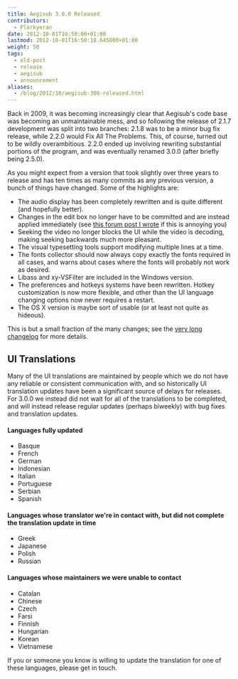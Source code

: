 ```yaml
---
title: Aegisub 3.0.0 Released
contributors:
  - Plorkyeran
date: 2012-10-01T16:50:00+01:00
lastmod: 2012-10-01T16:50:18.645000+01:00
weight: 50
tags:
  - old-post
  - release
  - aegisub
  - announcement
aliases:
  - /blog/2012/10/aegisub-300-released.html
---
```


Back in 2009, it was becoming increasingly clear that Aegisub's code base was becoming an unmaintainable mess, and so following the release of 2.1.7 development was split into two branches: 2.1.8 was to be a minor bug fix release, while 2.2.0 would Fix All The Problems. This, of course, turned out to be wildly overambitious. 2.2.0 ended up involving rewriting substantial portions of the program, and was eventually renamed 3.0.0 (after briefly being 2.5.0).

As you might expect from a version that took slightly over three years to release and has ten times as many commits as any previous version, a bunch of things have changed. Some of the highlights are:

- The audio display has been completely rewritten and is quite different (and hopefully better).
- Changes in the edit box no longer have to be committed and are instead applied immediately (see [this forum post I wrote](http://forum.aegisub.org/viewtopic.php?f=8&t=64469) if this is annoying you)
- Seeking the video no longer blocks the UI while the video is decoding, making seeking backwards much more pleasant.
- The visual typesetting tools support modifying multiple lines at a time.
- The fonts collector should now always copy exactly the fonts required in all cases, and warns about cases where the fonts will probably not work as desired.
- Libass and xy-VSFilter are included in the Windows version.
- The preferences and hotkeys systems have been rewritten. Hotkey customization is now more flexible, and other than the UI language changing options now never requires a restart.
- The OS X version is maybe sort of usable (or at least not quite as hideous).

This is but a small fraction of the many changes; see the [very long changelog](/changelog/3.0.0) for more details.

## UI Translations

Many of the UI translations are maintained by people which we do not have any reliable or consistent communication with, and so historically UI translation updates have been a significant source of delays for releases. For 3.0.0 we instead did not wait for all of the translations to be completed, and will instead release regular updates (perhaps biweekly) with bug fixes and translation updates.

#### Languages fully updated

- Basque
- French
- German
- Indonesian
- Italian
- Portuguese
- Serbian
- Spanish

#### Languages whose translator we're in contact with, but did not complete the translation update in time

- Greek
- Japanese
- Polish
- Russian

#### Languages whose maintainers we were unable to contact

- Catalan
- Chinese
- Czech
- Farsi
- Finnish
- Hungarian
- Korean
- Vietnamese

If you or someone you know is willing to update the translation for one of these languages, please get in touch.
